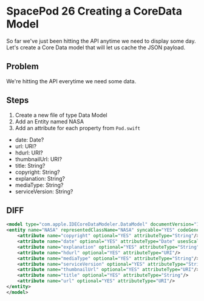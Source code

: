 # SpacePod 26 Creating a CoreData Model

So far we've just been hitting the API anytime we need to display some day. Let's create a Core Data model that will let us cache the JSON payload.

## Problem

We're hitting the API everytime we need some data.

## Steps

1. Create a new file of type Data Model
2. Add an Entity named NASA
3. Add an attribute for each property from `Pod.swift`

- date: Date?
- url: URI?
- hdurl: URI?
- thumbnailUrl: URI?
- title: String?
- copyright: String?
- explanation: String?
- mediaType: String?
- serviceVersion: String?

## DIFF

```xml
<model type="com.apple.IDECoreDataModeler.DataModel" documentVersion="1.0" lastSavedToolsVersion="19574" systemVersion="21A559" minimumToolsVersion="Automatic" sourceLanguage="Swift" userDefinedModelVersionIdentifier="">
<entity name="NASA" representedClassName="NASA" syncable="YES" codeGenerationType="class">
    <attribute name="copyright" optional="YES" attributeType="String"/>
    <attribute name="date" optional="YES" attributeType="Date" usesScalarValueType="NO"/>
    <attribute name="explanation" optional="YES" attributeType="String"/>
    <attribute name="hdurl" optional="YES" attributeType="URI"/>
    <attribute name="mediaType" optional="YES" attributeType="String"/>
    <attribute name="serviceVersion" optional="YES" attributeType="String"/>
    <attribute name="thumbnailUrl" optional="YES" attributeType="URI"/>
    <attribute name="title" optional="YES" attributeType="String"/>
    <attribute name="url" optional="YES" attributeType="URI"/>
</entity>
</model>
```
